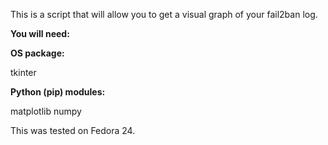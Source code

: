 This is a script that will allow you to get a visual graph of your fail2ban log.

**You will need:**

**OS package:**

tkinter


**Python (pip) modules:**

matplotlib
numpy

This was tested on Fedora 24.
